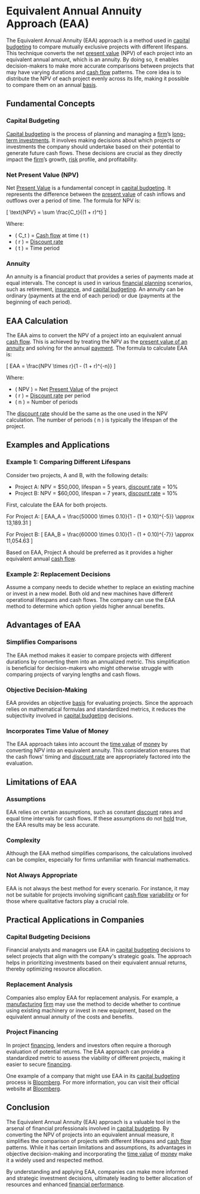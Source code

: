 # Equivalent Annual Annuity Approach (EAA)

The Equivalent Annual Annuity (EAA) approach is a method used in [capital budgeting](../c/capital_budgeting.md) to compare mutually exclusive projects with different lifespans. This technique converts the net [present value](../p/present_value.md) (NPV) of each project into an equivalent annual amount, which is an annuity. By doing so, it enables decision-makers to make more accurate comparisons between projects that may have varying durations and [cash flow](../c/cash_flow.md) patterns. The core idea is to distribute the NPV of each project evenly across its life, making it possible to compare them on an annual [basis](../b/basis.md).

## Fundamental Concepts

### Capital Budgeting

[Capital budgeting](../c/capital_budgeting.md) is the process of planning and managing a [firm](../f/firm.md)’s [long-term investments](../l/long-term_investments.md). It involves making decisions about which projects or investments the company should undertake based on their potential to generate future cash flows. These decisions are crucial as they directly impact the [firm](../f/firm.md)’s growth, [risk](../r/risk.md) profile, and profitability.

### Net Present Value (NPV)

Net [Present Value](../p/present_value.md) is a fundamental concept in [capital budgeting](../c/capital_budgeting.md). It represents the difference between the [present value](../p/present_value.md) of cash inflows and outflows over a period of time. The formula for NPV is:

\[ \text{NPV} = \sum \frac{C_t}{(1 + r)^t} \]

Where:
- \( C_t \) = [Cash flow](../c/cash_flow.md) at time \( t \)
- \( r \) = [Discount rate](../d/discount_rate.md)
- \( t \) = Time period

### Annuity

An annuity is a financial product that provides a series of payments made at equal intervals. The concept is used in various [financial planning](../f/financial_planning.md) scenarios, such as retirement, [insurance](../i/insurance.md), and [capital budgeting](../c/capital_budgeting.md). An annuity can be ordinary (payments at the end of each period) or due (payments at the beginning of each period).

## EAA Calculation

The EAA aims to convert the NPV of a project into an equivalent annual [cash flow](../c/cash_flow.md). This is achieved by treating the NPV as the [present value of an annuity](../p/present_value_of_an_annuity.md) and solving for the annual [payment](../p/payment.md). The formula to calculate EAA is:

\[ EAA = \frac{NPV \times r}{1 - (1 + r)^{-n}} \]

Where:
- \( NPV \) = Net [Present Value](../p/present_value.md) of the project
- \( r \) = [Discount rate](../d/discount_rate.md) per period
- \( n \) = Number of periods

The [discount rate](../d/discount_rate.md) should be the same as the one used in the NPV calculation. The number of periods \( n \) is typically the lifespan of the project.

## Examples and Applications

### Example 1: Comparing Different Lifespans

Consider two projects, A and B, with the following details:

- Project A: NPV = $50,000, lifespan = 5 years, [discount rate](../d/discount_rate.md) = 10%
- Project B: NPV = $60,000, lifespan = 7 years, [discount rate](../d/discount_rate.md) = 10%

First, calculate the EAA for both projects.

For Project A:
\[ EAA_A = \frac{50000 \times 0.10}{1 - (1 + 0.10)^{-5}} \approx 13,189.31 \]

For Project B:
\[ EAA_B = \frac{60000 \times 0.10}{1 - (1 + 0.10)^{-7}} \approx 11,054.63 \]

Based on EAA, Project A should be preferred as it provides a higher equivalent annual [cash flow](../c/cash_flow.md).

### Example 2: Replacement Decisions

Assume a company needs to decide whether to replace an existing machine or invest in a new model. Both old and new machines have different operational lifespans and cash flows. The company can use the EAA method to determine which option yields higher annual benefits.

## Advantages of EAA

### Simplifies Comparisons

The EAA method makes it easier to compare projects with different durations by converting them into an annualized metric. This simplification is beneficial for decision-makers who might otherwise struggle with comparing projects of varying lengths and cash flows.

### Objective Decision-Making

EAA provides an objective [basis](../b/basis.md) for evaluating projects. Since the approach relies on mathematical formulas and standardized metrics, it reduces the subjectivity involved in [capital budgeting](../c/capital_budgeting.md) decisions.

### Incorporates Time Value of Money

The EAA approach takes into account the [time value](../t/time_value.md) of [money](../m/money.md) by converting NPV into an equivalent annuity. This consideration ensures that the cash flows' timing and [discount rate](../d/discount_rate.md) are appropriately factored into the evaluation.

## Limitations of EAA

### Assumptions

EAA relies on certain assumptions, such as constant [discount](../d/discount.md) rates and equal time intervals for cash flows. If these assumptions do not [hold](../h/hold.md) true, the EAA results may be less accurate.

### Complexity

Although the EAA method simplifies comparisons, the calculations involved can be complex, especially for firms unfamiliar with financial mathematics. 

### Not Always Appropriate

EAA is not always the best method for every scenario. For instance, it may not be suitable for projects involving significant [cash flow](../c/cash_flow.md) [variability](../v/variability.md) or for those where qualitative factors play a crucial role.

## Practical Applications in Companies

### Capital Budgeting Decisions

Financial analysts and managers use EAA in [capital budgeting](../c/capital_budgeting.md) decisions to select projects that align with the company's strategic goals. The approach helps in prioritizing investments based on their equivalent annual returns, thereby optimizing resource allocation.

### Replacement Analysis

Companies also employ EAA for replacement analysis. For example, a [manufacturing](../m/manufacturing.md) [firm](../f/firm.md) may use the method to decide whether to continue using existing machinery or invest in new equipment, based on the equivalent annual annuity of the costs and benefits.

### Project Financing

In project [financing](../f/financing.md), lenders and investors often require a thorough evaluation of potential returns. The EAA approach can provide a standardized metric to assess the viability of different projects, making it easier to secure [financing](../f/financing.md).

One example of a company that might use EAA in its [capital budgeting](../c/capital_budgeting.md) process is [Bloomberg](../b/bloomberg.md). For more information, you can visit their official website at [Bloomberg](https://www.bloomberg.com/).

## Conclusion

The Equivalent Annual Annuity (EAA) approach is a valuable tool in the arsenal of financial professionals involved in [capital budgeting](../c/capital_budgeting.md). By converting the NPV of projects into an equivalent annual measure, it simplifies the comparison of projects with different lifespans and [cash flow](../c/cash_flow.md) patterns. While it has certain limitations and assumptions, its advantages in objective decision-making and incorporating the [time value](../t/time_value.md) of [money](../m/money.md) make it a widely used and respected method.

By understanding and applying EAA, companies can make more informed and strategic investment decisions, ultimately leading to better allocation of resources and enhanced [financial performance](../f/financial_performance.md).